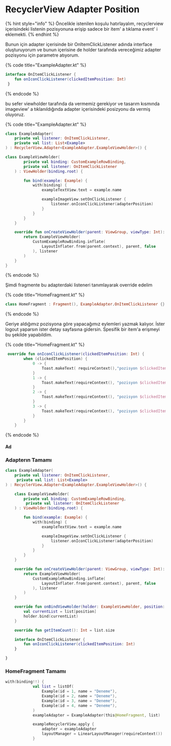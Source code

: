 # RecyclerView Adapter Position

{% hint style="info" %}
Öncelikle istenilen koşulu hatırlayalım, recyclerview içerisindeki listenin pozisyonuna erişip sadece bir item' a tıklama event' i eklemekti.
{% endhint %}

Bunun için adapter içerisinde bir OnItemClickListener adında interface oluşturuyorum ve bunun içerisine de holder tarafında vereceğimiz adapter pozisyonu için parametre atıyorum.

{% code title="ExampleAdapter.kt" %}
```kotlin
interface OnItemClickListener {
    fun onIconClickListener(clickedItemPosition: Int)
 }
```
{% endcode %}

bu sefer viewholder tarafında da vermemiz gerekiyor ve tasarım kısmında imageview' a tıklanıldığında adapter içerisindeki posizyonu da vermiş oluyoruz.

{% code title="ExampleAdapter.kt" %}
```kotlin
class ExampleAdapter(
    private val listener: OnItemClickListener,
    private val list: List<Example>
) : RecyclerView.Adapter<ExampleAdapter.ExampleViewHolder>() {

class ExampleViewHolder(
        private val binding: CustomExampleRowBinding,
        private val listener: OnItemClickListener
    ) : ViewHolder(binding.root) {

        fun bind(example: Example) {
            with(binding) {
                exampleTextView.text = example.name

                exampleImageView.setOnClickListener {
                    listener.onIconClickListener(adapterPosition)
                }
            }
        }
    }

    override fun onCreateViewHolder(parent: ViewGroup, viewType: Int): ExampleViewHolder {
        return ExampleViewHolder(
            CustomExampleRowBinding.inflate(
                LayoutInflater.from(parent.context), parent, false
            ), listener
        )
    }
}
```
{% endcode %}

Şimdi fragmente bu adapterdaki listeneri tanımlayarak override edelim

{% code title="HomeFragment.kt" %}
```kotlin
class HomeFragment : Fragment(), ExampleAdapter.OnItemClickListener {}
```
{% endcode %}

Geriye aldığımız pozisyona göre yapacağımız eylemleri yazmak kalıyor. İster logout yaparsın ister detay sayfasına gidersin. Spesifik bir item'a erişmeyi bu şekilde yapabildim.

{% code title="HomeFragment.kt" %}
```kotlin
 override fun onIconClickListener(clickedItemPosition: Int) {
        when (clickedItemPosition) {
            0 -> {
                Toast.makeText( requireContext(),"pozisyon $clickedItemPosition ",Toast.LENGTH_SHORT).show()
            }
            1 -> {
                Toast.makeText(requireContext(), "pozisyon $clickedItemPosition ", Toast.LENGTH_SHORT).show()
            }
            2 -> {
                Toast.makeText(requireContext(), "pozisyon $clickedItemPosition ", Toast.LENGTH_SHORT).show()
            }
            3 -> {
                Toast.makeText(requireContext(), "pozisyon $clickedItemPosition ",Toast.LENGTH_SHORT).show()
            }
        }
    }
```
{% endcode %}

#### Ad

### Adapterın Tamamı

```kotlin
class ExampleAdapter(
    private val listener: OnItemClickListener,
     private val list: List<Example>
) : RecyclerView.Adapter<ExampleAdapter.ExampleViewHolder>() {

    class ExampleViewHolder(
        private val binding: CustomExampleRowBinding,
         private val listener: OnItemClickListener
    ) : ViewHolder(binding.root) {

        fun bind(example: Example) {
            with(binding) {
                exampleTextView.text = example.name

                exampleImageView.setOnClickListener {
                    listener.onIconClickListener(adapterPosition)
                }
            }
        }
    }

    override fun onCreateViewHolder(parent: ViewGroup, viewType: Int): ExampleViewHolder {
        return ExampleViewHolder(
            CustomExampleRowBinding.inflate(
                LayoutInflater.from(parent.context), parent, false
            ), listener
        )
    }

    override fun onBindViewHolder(holder: ExampleViewHolder, position: Int) {
        val currentList = list[position]
        holder.bind(currentList)
    }

    override fun getItemCount(): Int = list.size

    interface OnItemClickListener {
        fun onIconClickListener(clickedItemPosition: Int)
    }

}
```

### HomeFragment Tamamı

```kotlin
with(binding!!) {
            val list = listOf(
                Example(id = 1, name = "Deneme"),
                Example(id = 2, name = "Deneme"),
                Example(id = 3, name = "Deneme"),
                Example(id = 4, name = "Deneme"),
            )
            exampleAdapter = ExampleAdapter(this@HomeFragment, list)

            exampleRecyclerView.apply {
                adapter = exampleAdapter
                layoutManager = LinearLayoutManager(requireContext())
            }

```
